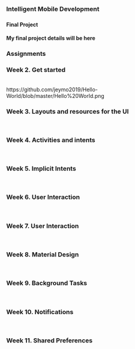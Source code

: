 <h3>Intelligent Mobile Development<h3>
<h4>Final Project<h4>
  My final project details will be here<br>
<h3>Assignments<h3>
<h3>Week 2. Get started </h3><br>
https://github.com/jeymo2019/Hello-World/blob/master/Hello%20World.png<br>
<h3>Week 3. Layouts and resources for the UI </h3><br>
  
  
  
<h3>Week 4. Activities and intents</h3><br>


<h3>Week 5. Implicit Intents</h3><br>


<h3>Week 6. User Interaction</h3><br>


<h3>Week 7. User Interaction</h3><br>

<h3>Week 8. Material Design</h3><br>


<h3>Week 9. Background Tasks</h3><br>


<h3>Week 10. Notifications</h3><br>


<h3>Week 11. Shared Preferences</h3><br>

